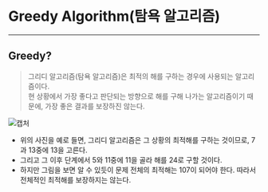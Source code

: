 # Greedy Algorithm(탐욕 알고리즘)
---
## Greedy?

> 그리디 알고리즘(탐욕 알고리즘)은 최적의 해를 구하는 경우에 사용되는 알고리즘이다.  
> 현 상황에서 가장 좋다고 판단되는 방향으로 해를 구해 나가는 알고리즘이기 때문에, 가장 좋은 결과를 보장하진 않는다.  

![캡처](https://user-images.githubusercontent.com/71700079/126977603-72b89c75-98b1-4a73-bd17-8b322aac05dc.PNG)  

- 위의 사진을 예로 들면, 그리디 알고리즘은 그 상황의 최적해를 구하는 것이므로, 7과 13중에 13을 고른다.  
- 그리고 그 이후 단계에서 5와 11중에 11을 골라 해를 24로 구할 것이다.  
- 하지만 그림을 보면 알 수 있듯이 문제 전체의 최적해는 107이 되어야 한다. 따라서 전체적인 최적해를 보장하지는 않는다.  

